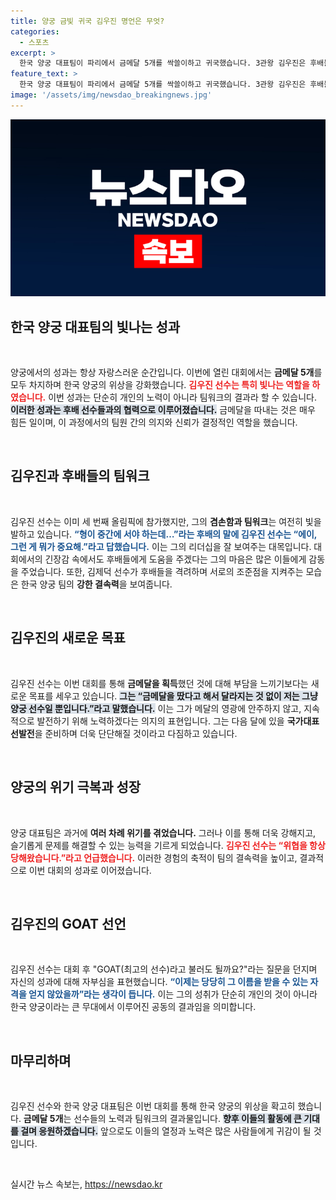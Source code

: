```yaml
---
title: 양궁 금빛 귀국 김우진 명언은 무엇?
categories:
  - 스포츠
excerpt: >
  한국 양궁 대표팀이 파리에서 금메달 5개를 싹쓸이하고 귀국했습니다. 3관왕 김우진은 후배들에게 자리를 양보하며 겸손함을 보여주었고, 다시 국가대표 선발전을 준비한다고 밝혔습니다.
feature_text: >
  한국 양궁 대표팀이 파리에서 금메달 5개를 싹쓸이하고 귀국했습니다. 3관왕 김우진은 후배들에게 자리를 양보하며 겸손함을 보여주었고, 다시 국가대표 선발전을 준비한다고 밝혔습니다.
image: '/assets/img/newsdao_breakingnews.jpg'
---
```


<p><img src="/assets/img/newsdao_breakingnews.jpg" alt="flaretime 속보" /></p>

<h2 data-ke-size="size26">한국 양궁 대표팀의 빛나는 성과</h2>

<p data-ke-size="size16">&nbsp;</p>

<p>양궁에서의 성과는 항상 자랑스러운 순간입니다. 이번에 열린 대회에서는 <b>금메달 5개</b>를 모두 차지하며 한국 양궁의 위상을 강화했습니다. <b><span style="color: #ee2323;">김우진 선수는 특히 빛나는 역할을 하였습니다.</span></b> 이번 성과는 단순히 개인의 노력이 아니라 팀워크의 결과라 할 수 있습니다. <b><span style="background-color: #21538527;">이러한 성과는 후배 선수들과의 협력으로 이루어졌습니다.</span></b> 금메달을 따내는 것은 매우 힘든 일이며, 이 과정에서의 팀원 간의 의지와 신뢰가 결정적인 역할을 했습니다. </p>

<p data-ke-size="size16">&nbsp;</p>

<h2 data-ke-size="size26">김우진과 후배들의 팀워크</h2>

<p data-ke-size="size16">&nbsp;</p>

<p>김우진 선수는 이미 세 번째 올림픽에 참가했지만, 그의 <b>겸손함과 팀워크</b>는 여전히 빛을 발하고 있습니다. <b><span style="color: #1a5490;">“형이 중간에 서야 하는데…”라는 후배의 말에 김우진 선수는 “에이, 그런 게 뭐가 중요해.”라고 답했습니다.</span></b> 이는 그의 리더십을 잘 보여주는 대목입니다. 대회에서의 긴장감 속에서도 후배들에게 도움을 주겠다는 그의 마음은 많은 이들에게 감동을 주었습니다. 또한, 김제덕 선수가 후배들을 격려하며 서로의 조준점을 지켜주는 모습은 한국 양궁 팀의 <b>강한 결속력</b>을 보여줍니다.</p>

<p data-ke-size="size16">&nbsp;</p>

<h2 data-ke-size="size26">김우진의 새로운 목표</h2>

<p data-ke-size="size16">&nbsp;</p>

<p>김우진 선수는 이번 대회를 통해 <b>금메달을 획득</b>했던 것에 대해 부담을 느끼기보다는 새로운 목표를 세우고 있습니다. <b><span style="background-color: #21538527;">그는 “금메달을 땄다고 해서 달라지는 것 없이 저는 그냥 양궁 선수일 뿐입니다.”라고 말했습니다.</span></b> 이는 그가 메달의 영광에 안주하지 않고, 지속적으로 발전하기 위해 노력하겠다는 의지의 표현입니다. 그는 다음 달에 있을 <b>국가대표 선발전</b>을 준비하며 더욱 단단해질 것이라고 다짐하고 있습니다.</p>

<p data-ke-size="size16">&nbsp;</p>

<h2 data-ke-size="size26">양궁의 위기 극복과 성장</h2>

<p data-ke-size="size16">&nbsp;</p>

<p>양궁 대표팀은 과거에 <b>여러 차례 위기를 겪었습니다.</b> 그러나 이를 통해 더욱 강해지고, 슬기롭게 문제를 해결할 수 있는 능력을 기르게 되었습니다. <b><span style="color: #ee2323;">김우진 선수는 “위협을 항상 당해왔습니다.”라고 언급했습니다.</span></b> 이러한 경험의 축적이 팀의 결속력을 높이고, 결과적으로 이번 대회의 성과로 이어졌습니다. </p>

<p data-ke-size="size16">&nbsp;</p>

<h2 data-ke-size="size26">김우진의 GOAT 선언</h2>

<p data-ke-size="size16">&nbsp;</p>

<p>김우진 선수는 대회 후 "GOAT(최고의 선수)라고 불러도 될까요?"라는 질문을 던지며 자신의 성과에 대해 자부심을 표현했습니다. <b><span style="color: #1a5490;"> “이제는 당당히 그 이름을 받을 수 있는 자격을 얻지 않았을까”라는 생각이 듭니다.</span></b> 이는 그의 성취가 단순히 개인의 것이 아니라 한국 양궁이라는 큰 무대에서 이루어진 공동의 결과임을 의미합니다. </p>

<p data-ke-size="size16">&nbsp;</p>

<h2 data-ke-size="size26">마무리하며</h2>

<p data-ke-size="size16">&nbsp;</p>

<p>김우진 선수와 한국 양궁 대표팀은 이번 대회를 통해 한국 양궁의 위상을 확고히 했습니다. <b>금메달 5개</b>는 선수들의 노력과 팀워크의 결과물입니다. <b><span style="background-color: #21538527;">향후 이들의 활동에 큰 기대를 걸며 응원하겠습니다.</span></b> 앞으로도 이들의 열정과 노력은 많은 사람들에게 귀감이 될 것입니다.</p>

<p data-ke-size="size16">&nbsp;</p>
실시간 뉴스 속보는, <a href="https://newsdao.kr" rel="dofollow">https://newsdao.kr</a>


